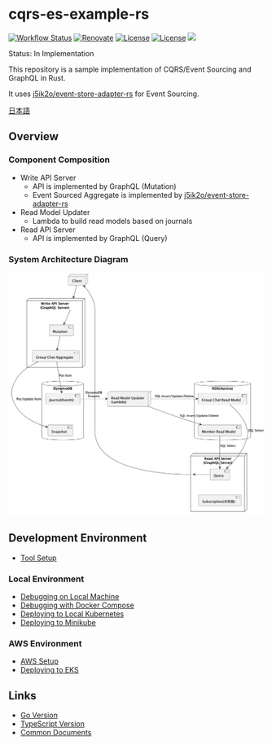 # cqrs-es-example-rs

[![Workflow Status](https://github.com/j5ik2o/cqrs-es-example-rs/workflows/ci/badge.svg)](https://github.com/j5ik2o/cqrs-es-example-rs/actions?query=workflow%3A%22ci%22)
[![Renovate](https://img.shields.io/badge/renovate-enabled-brightgreen.svg)](https://renovatebot.com)
[![License](https://img.shields.io/badge/License-Apache%202.0-blue.svg)](https://opensource.org/licenses/Apache-2.0)
[![License](https://img.shields.io/badge/License-MIT-blue.svg)](https://opensource.org/licenses/MIT)
[![](https://tokei.rs/b1/github/j5ik2o/cqrs-es-example-rs)](https://github.com/XAMPPRocky/tokei)

Status: In Implementation

This repository is a sample implementation of CQRS/Event Sourcing and GraphQL in Rust.

It uses [j5ik2o/event-store-adapter-rs](https://github.com/j5ik2o/event-store-adapter-rs) for Event Sourcing.

[日本語](./README.ja.md)

## Overview

### Component Composition

- Write API Server
    - API is implemented by GraphQL (Mutation)
    - Event Sourced Aggregate is implemented by [j5ik2o/event-store-adapter-rs](https://github.com/j5ik2o/event-store-adapter-rs)
- Read Model Updater
    - Lambda to build read models based on journals
- Read API Server
    - API is implemented by GraphQL (Query)

### System Architecture Diagram

![](docs/images/system-layout.png)

## Development Environment

- [Tool Setup](docs/TOOLS_INSTALLATION.md)

### Local Environment

- [Debugging on Local Machine](docs/DEBUG_ON_LOCAL_MACHINE.md)
- [Debugging with Docker Compose](docs/DEBUG_ON_DOCKER_COMPOSE.md)
- [Deploying to Local Kubernetes](docs/DEPLOY_TO_LOCAL_K8S.md)
- [Deploying to Minikube](docs/DEPLOY_TO_MINIKUBE.md)

### AWS Environment

- [AWS Setup](docs/AWS_SETUP.md)
- [Deploying to EKS](docs/DEPLOY_TO_EKS.md)


## Links

- [Go Version](https://github.com/j5ik2o/cqrs-es-example-go)
- [TypeScript Version](https://github.com/j5ik2o/cqrs-es-example-js)
- [Common Documents](https://github.com/j5ik2o/cqrs-es-example-docs)
